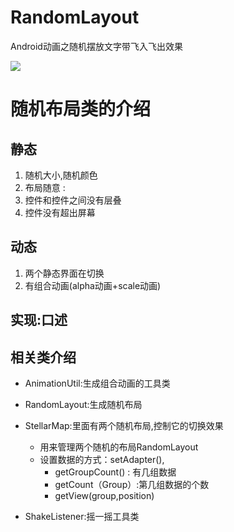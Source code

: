 # RandomLayout
Android动画之随机摆放文字带飞入飞出效果

![](https://camo.githubusercontent.com/8374bc5b7feb5afd17c6c4962ae1ae8ca9ba2c00/687474703a2f2f61332e717069632e636e2f7073623f2f56313379796654393349326a676c2f716944526e355371636d44664f4d49576d5734766e526c354d413846572a7655525a6c775a692e38344355212f622f64427742414141414141414126626f3d62774747416741414141414346396b212672663d7669657765725f34)

# 随机布局类的介绍
## 静态

1. 随机大小,随机颜色
2. 布局随意 :
3. 控件和控件之间没有层叠
4. 控件没有超出屏幕

## 动态

1. 两个静态界面在切换
2. 有组合动画(alpha动画+scale动画)

## 实现:口述

## 相关类介绍

- AnimationUtil:生成组合动画的工具类
- RandomLayout:生成随机布局
- StellarMap:里面有两个随机布局,控制它的切换效果
    - 用来管理两个随机的布局RandomLayout
	- 设置数据的方式：setAdapter(),
	    - getGroupCount() : 有几组数据
	    - getCount（Group）:第几组数据的个数
	    - getView(group,position)

- ShakeListener:摇一摇工具类